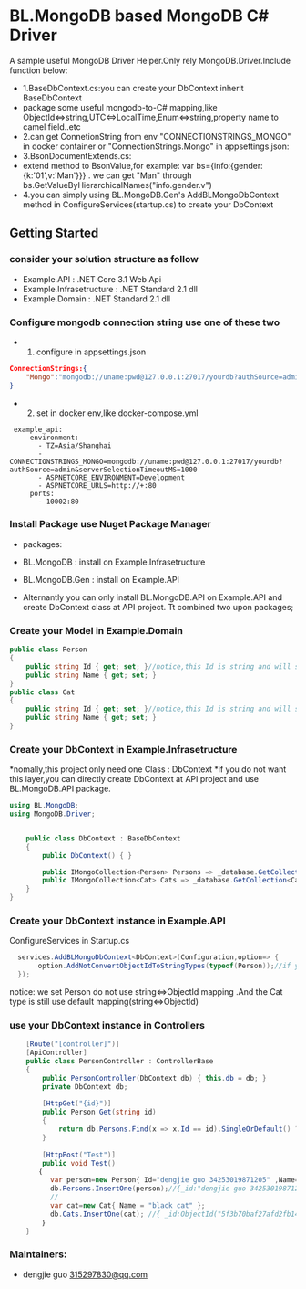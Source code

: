 ﻿BL.MongoDB based MongoDB C# Driver
=================

A sample useful MongoDB Driver Helper.Only rely MongoDB.Driver.Include function below:
* 1.BaseDbContext.cs:you can create your DbContext inherit BaseDbContext
*    package some useful mongodb-to-C# mapping,like ObjectId&lt;=&gt;string,UTC&lt;=&gt;LocalTime,Enum&lt;=&gt;string,property name to camel field..etc
* 2.can get ConnetionString from env "CONNECTIONSTRINGS_MONGO" in docker container or "ConnectionStrings.Mongo" in appsettings.json:
* 3.BsonDocumentExtends.cs:
*    extend method to BsonValue,for example: var bs={info:{gender:{k:'01',v:'Man'}}} . we can get "Man" through bs.GetValueByHierarchicalNames("info.gender.v")
* 4.you can simply using BL.MongoDB.Gen's AddBLMongoDbContext method in ConfigureServices(startup.cs) to create your DbContext


Getting Started
---------------
### consider your solution structure as follow

* Example.API : .NET Core 3.1 Web Api
* Example.Infrasetructure  : .NET Standard 2.1 dll
* Example.Domain : .NET Standard 2.1 dll

### Configure mongodb connection string use one of these two

* 1. configure in appsettings.json
```json
ConnectionStrings:{
    "Mongo":"mongodb://uname:pwd@127.0.0.1:27017/yourdb?authSource=admin&serverSelectionTimeoutMS=1000"
}
```
* 2. set in docker env,like docker-compose.yml
```docker-compose
 example_api:
     environment:
       - TZ=Asia/Shanghai
       - CONNECTIONSTRINGS_MONGO=mongodb://uname:pwd@127.0.0.1:27017/yourdb?authSource=admin&serverSelectionTimeoutMS=1000
       - ASPNETCORE_ENVIRONMENT=Development
       - ASPNETCORE_URLS=http://+:80
     ports:
       - 10002:80
```

### Install Package use Nuget Package Manager

* packages:
*  BL.MongoDB  : install on Example.Infrasetructure
*  BL.MongoDB.Gen  : install on Example.API

* Alternantly you can only install BL.MongoDB.API on Example.API and create DbContext class at API project. Tt combined two upon packages;

### Create your Model in Example.Domain

```C#
public class Person
{
    public string Id { get; set; }//notice,this Id is string and will store to db use string type
    public string Name { get; set; }
}
public class Cat
{
    public string Id { get; set; }//notice,this Id is string and will store to db use ObjectId type
    public string Name { get; set; }
}
```

### Create your DbContext in Example.Infrasetructure

*nomally,this project only need one Class : DbContext
*if you do not want this layer,you can directly create DbContext at API project and use BL.MongoDB.API package.

```C#
using BL.MongoDB;
using MongoDB.Driver;
```

```C#

    public class DbContext : BaseDbContext
    {
        public DbContext() { }

        public IMongoCollection<Person> Persons => _database.GetCollection<Person>("persons");
        public IMongoCollection<Cat> Cats => _database.GetCollection<Cat>("cats");
    }
}
```

### Create your DbContext instance in Example.API

ConfigureServices in Startup.cs

```C#
  services.AddBLMongoDbContext<DbContext>(Configuration,option=> {
       option.AddNotConvertObjectIdToStringTypes(typeof(Person));//if you want use your own value as mongodb _id,you can add that class type at here.
  });
```
notice: we set Person do not use string<=>ObjectId mapping .And the Cat type is still use default mapping(string<=>ObjectId)

### use your DbContext instance in Controllers

```C#
    [Route("[controller]")]
    [ApiController]
    public class PersonController : ControllerBase
    {
        public PersonController(DbContext db) { this.db = db; }
        private DbContext db;
        
        [HttpGet("{id}")]
        public Person Get(string id)
        {
            return db.Persons.Find(x => x.Id == id).SingleOrDefault() ?? throw new Exception("no data find");
        }
        
        [HttpPost("Test")]
        public void Test()
       ｛
          var person=new Person{ Id="dengjie guo 34253019871205" ,Name="dengjie guo" };
          db.Persons.InsertOne(person);//{_id:"dengjie guo 34253019871205",name:"dengjie guo"} in db
          //
          var cat=new Cat{ Name = "black cat" };
          db.Cats.InsertOne(cat); //{ _id:ObjectId("5f3b70baf27afd2fb146cb0d"),name:"black cat"} in db
        ｝
    }
```

### Maintainers:
* dengjie guo               315297830@qq.com

